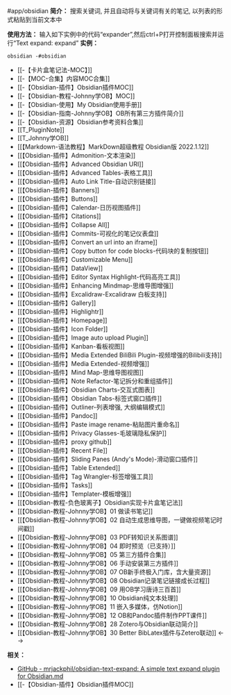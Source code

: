 #app/obsidian 
**简介：**
搜索关键词, 并且自动将与关键词有关的笔记, 以列表的形式粘贴到当前文本中

**使用方法：**
输入如下实例中的代码“expander”,然后ctrl+P打开控制面板搜索并运行“Text expand: expand”
**实例：**
```expander
obsidian -#obsidian
```
- [[-【卡片盒笔记法-MOC】]]
- [[-【MOC-合集】内容MOC合集]]
- [[-【Obsidian-插件】Obsidian插件MOC]]
- [[-【Obsidian-教程-Johnny学OB】MOC]]
- [[-【Obsidian-使用】My Obsidian使用手册]]
- [[-【Obsidian-指南-Johnny学OB】OB所有第三方插件简介]]
- [[-【Obsidian-资源】Obsidian参考资料合集]]
- [[T_PluginNote]]
- [[T_Johnny学OB]]
- [[【Markdown-语法教程】MarkDown超级教程 Obsidian版 2022.1.12]]
- [[【Obsidian-插件】Admonition-文本渲染]]
- [[【Obsidian-插件】Advanced Obsidian URI]]
- [[【Obsidian-插件】Advanced Tables-表格工具]]
- [[【Obsidian-插件】Auto Link Title-自动识别链接]]
- [[【Obsidian-插件】Banners]]
- [[【Obsidian-插件】Buttons]]
- [[【Obsidian-插件】Calendar-日历视图插件]]
- [[【Obsidian-插件】Citations]]
- [[【Obsidian-插件】Collapse All]]
- [[【Obsidian-插件】Commits-可视化的笔记仪表盘]]
- [[【Obsidian-插件】Convert an url into an iframe]]
- [[【Obsidian-插件】Copy button for code blocks-代码块的复制按钮]]
- [[【Obsidian-插件】Customizable Menu]]
- [[【Obsidian-插件】DataView]]
- [[【Obsidian-插件】Editor Syntax Highlight-代码高亮工具]]
- [[【Obsidian-插件】Enhancing Mindmap-思维导图增强]]
- [[【Obsidian-插件】Excalidraw-Excalidraw 白板支持]]
- [[【Obsidian-插件】Gallery]]
- [[【Obsidian-插件】Highlightr]]
- [[【Obsidian-插件】Homepage]]
- [[【Obsidian-插件】Icon Folder]]
- [[【Obsidian-插件】Image auto upload Plugin]]
- [[【Obsidian-插件】Kanban-看板视图]]
- [[【Obsidian-插件】Media Extended BiliBili Plugin-视频增强的Bilibili支持]]
- [[【Obsidian-插件】Media Extended-视频增强]]
- [[【Obsidian-插件】Mind Map-思维导图视图]]
- [[【Obsidian-插件】Note Refactor-笔记拆分和重组插件]]
- [[【Obsidian-插件】Obsidian Charts-交互式图表]]
- [[【Obsidian-插件】Obsidian Tabs-标签式窗口插件]]
- [[【Obsidian-插件】Outliner-列表增强, 大纲编辑模式]]
- [[【Obsidian-插件】Pandoc]]
- [[【Obsidian-插件】Paste image rename-粘贴图片重命名]]
- [[【Obsidian-插件】Privacy Glasses-毛玻璃隐私保护]]
- [[【Obsidian-插件】proxy github]]
- [[【Obsidian-插件】Recent File]]
- [[【Obsidian-插件】Sliding Panes (Andy's Mode)-滑动窗口插件]]
- [[【Obsidian-插件】Table Extended]]
- [[【Obsidian-插件】Tag Wrangler-标签增强工具]]
- [[【Obsidian-插件】Tasks]]
- [[【Obsidian-插件】Templater-模板增强]]
- [[【Obsidian-教程-负色玻离子】Obsidian实现卡片盒笔记法]]
- [[【Obsidian-教程-Johnny学OB】01 做读书笔记]]
- [[【Obsidian-教程-Johnny学OB】02 自动生成思维导图，一键做视频笔记时间戳]]
- [[【Obsidian-教程-Johnny学OB】03 PDF转知识关系图谱]]
- [[【Obsidian-教程-Johnny学OB】04 即时预览（已支持）]]
- [[【Obsidian-教程-Johnny学OB】05 第三方插件合集]]
- [[【Obsidian-教程-Johnny学OB】06 手动安装第三方插件]]
- [[【Obsidian-教程-Johnny学OB】07 OB新手终极入门库，含大量资源]]
- [[【Obsidian-教程-Johnny学OB】08 Obsidian记录笔记链接成长过程]]
- [[【Obsidian-教程-Johnny学OB】09 用OB学习唐诗三百首]]
- [[【Obsidian-教程-Johnny学OB】10 Obsidian纯文本处理]]
- [[【Obsidian-教程-Johnny学OB】11 嵌入多媒体，仿Notion]]
- [[【Obsidian-教程-Johnny学OB】12 OB和Pandoc插件制作PPT课件]]
- [[【Obsidian-教程-Johnny学OB】28 Zotero与Obsidian联动简介]]
- [[【Obsidian-教程-Johnny学OB】30 Better BibLatex插件与Zetero联动]]
<-->
 
**相关：**
* [GitHub - mrjackphil/obsidian-text-expand: A simple text expand plugin for Obsidian.md](https://github.com/mrjackphil/obsidian-text-expand)
* [[-【Obsidian-插件】Obsidian插件MOC]]